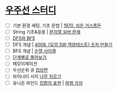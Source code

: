 # [우주선 스터디](https://www.notion.so/17f5752e71e980b8a927ec1ab2ab0714)

- [ ] 기본 환경 세팅, 기초 문법 | [1970. 쉬운 거스름돈](https://swexpertacademy.com/main/code/problem/problemDetail.do?problemLevel=1&problemLevel=2&contestProbId=AV5PsIl6AXIDFAUq&categoryId=AV5PsIl6AXIDFAUq&categoryType=CODE&problemTitle=&orderBy=FIRST_REG_DATETIME&selectCodeLang=ALL&select-1=2&pageSize=10&pageIndex=4&problemLevel=1%2C2&&&&&&&&&)
- [ ] String 기초&응용 | [문자열 실버 문제](https://www.acmicpc.net/workbook/view/9432)
- [ ] [DFS와 BFS](https://www.acmicpc.net/problem/1260)
- [ ] DFS 개념 | [4008. [모의 SW 역량테스트] 숫자 만들기](https://swexpertacademy.com/main/code/problem/problemDetail.do?contestProbId=AWIeRZV6kBUDFAVH)
- [ ] BFS 개념 | [순열 사이클](https://www.acmicpc.net/problem/10451)
- [ ] [단계별로 풀어보기](https://www.acmicpc.net/step)
- [ ] 메모이제이션
- [ ] 우선순위 큐 [컵라면](https://www.acmicpc.net/problem/1781)
- [ ] 바이너리 서치 [나무 자르기](https://www.acmicpc.net/problem/2805)
- [ ] 유니온 파인드 [집합의 표현](https://www.acmicpc.net/problem/1717) | [여행 가자](https://www.acmicpc.net/problem/1976)
